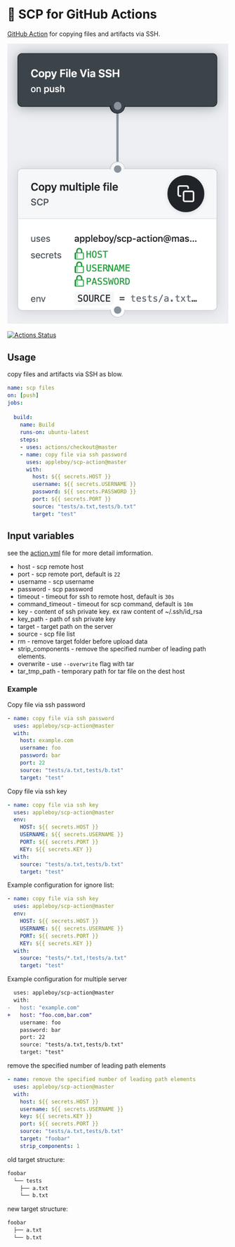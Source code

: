 # 🚀 SCP for GitHub Actions

[GitHub Action](https://github.com/features/actions) for copying files and artifacts via SSH.

![ssh key](./images/copy-multiple-file.png)

[![Actions Status](https://github.com/appleboy/scp-action/workflows/scp%20files/badge.svg)](https://github.com/appleboy/scp-action/actions)

## Usage

copy files and artifacts via SSH as blow.

```yaml
name: scp files
on: [push]
jobs:

  build:
    name: Build
    runs-on: ubuntu-latest
    steps:
    - uses: actions/checkout@master
    - name: copy file via ssh password
      uses: appleboy/scp-action@master
      with:
        host: ${{ secrets.HOST }}
        username: ${{ secrets.USERNAME }}
        password: ${{ secrets.PASSWORD }}
        port: ${{ secrets.PORT }}
        source: "tests/a.txt,tests/b.txt"
        target: "test"
```

## Input variables

see the [action.yml](./action.yml) file for more detail imformation.

* host - scp remote host
* port - scp remote port, default is `22`
* username - scp username
* password - scp password
* timeout - timeout for ssh to remote host, default is `30s`
* command_timeout - timeout for scp command, default is `10m`
* key - content of ssh private key. ex raw content of ~/.ssh/id_rsa
* key_path - path of ssh private key
* target - target path on the server
* source - scp file list
* rm - remove target folder before upload data
* strip_components - remove the specified number of leading path elements.
* overwrite - use `--overwrite` flag with tar
* tar_tmp_path - temporary path for tar file on the dest host

### Example

Copy file via ssh password

```yaml
- name: copy file via ssh password
  uses: appleboy/scp-action@master
  with:
    host: example.com
    username: foo
    password: bar
    port: 22
    source: "tests/a.txt,tests/b.txt"
    target: "test"
```

Copy file via ssh key

```yaml
- name: copy file via ssh key
  uses: appleboy/scp-action@master
  env:
    HOST: ${{ secrets.HOST }}
    USERNAME: ${{ secrets.USERNAME }}
    PORT: ${{ secrets.PORT }}
    KEY: ${{ secrets.KEY }}
  with:
    source: "tests/a.txt,tests/b.txt"
    target: "test"
```

Example configuration for ignore list:

```yaml
- name: copy file via ssh key
  uses: appleboy/scp-action@master
  env:
    HOST: ${{ secrets.HOST }}
    USERNAME: ${{ secrets.USERNAME }}
    PORT: ${{ secrets.PORT }}
    KEY: ${{ secrets.KEY }}
  with:
    source: "tests/*.txt,!tests/a.txt"
    target: "test"
```

Example configuration for multiple server

```diff
  uses: appleboy/scp-action@master
  with:
-   host: "example.com"
+   host: "foo.com,bar.com"
    username: foo
    password: bar
    port: 22
    source: "tests/a.txt,tests/b.txt"
    target: "test"
```

remove the specified number of leading path elements

```yaml
- name: remove the specified number of leading path elements
  uses: appleboy/scp-action@master
  with:
    host: ${{ secrets.HOST }}
    username: ${{ secrets.USERNAME }}
    key: ${{ secrets.KEY }}
    port: ${{ secrets.PORT }}
    source: "tests/a.txt,tests/b.txt"
    target: "foobar"
    strip_components: 1
```

old target structure:

```sh
foobar
  └── tests
    ├── a.txt
    └── b.txt
```

new target structure:

```sh
foobar
  ├── a.txt
  └── b.txt
```

